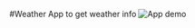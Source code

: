 #Weather App to get weather info 
![App demo](https://user-images.githubusercontent.com/100358918/155997895-626004be-f52f-4066-a660-9ed67eb6c58b.png)
